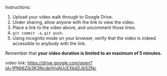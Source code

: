 <!--
The video walk through is [here](FIX-ME).
-->

Instructions:

1. Upload your video walk through to Google Drive.
2. Under sharing, allow anyone with the link to view the video.
3. Place a link to the video above, and uncomment those lines.
4. `git commit -a`, `git push`.
5. Using incognito mode on your browser, verify that the video is indeed accessible to anybody with the link.

Remember that **your video duration is limited to an maximum of 5 minutes.**   

video link:
https://drive.google.com/open?id=1PNIi6Zib3K3NcdphhvAUcEXbd2JbS2Nc